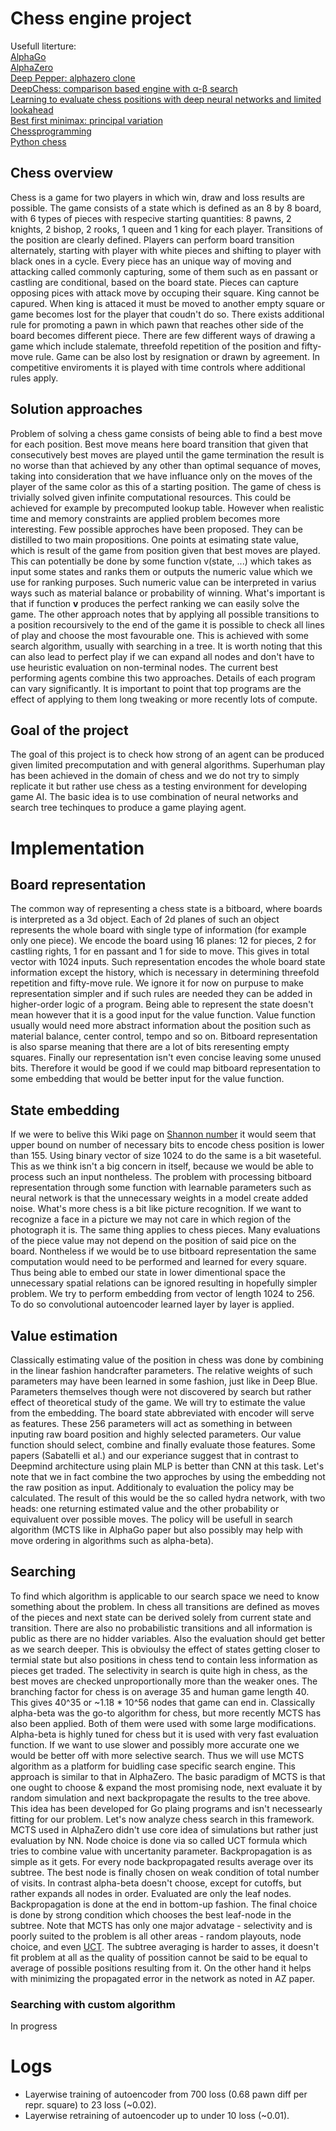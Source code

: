 # Chess engine project

Usefull literture:\
[AlphaGo](https://www.researchgate.net/publication/292074166_Mastering_the_game_of_Go_with_deep_neural_networks_and_tree_search)\
[AlphaZero](https://arxiv.org/pdf/1712.01815.pdf)\
[Deep Pepper: alphazero clone](https://arxiv.org/pdf/1806.00683.pdf)\
[DeepChess: comparison based engine with α-β search](https://www.researchgate.net/profile/Eli_David/publication/306081185_DeepChess_End-to-End_Deep_Neural_Network_for_Automatic_Learning_in_Chess/links/59fe615aaca272347a2796a8/DeepChess-End-to-End-Deep-Neural-Network-for-Automatic-Learning-in-Chess.pdf)\
[Learning to evaluate chess positions with deep neural networks and limited lookahead](https://www.ai.rug.nl/~mwiering/GROUP/ARTICLES/ICPRAM_CHESS_DNN_2018.pdf)\
[Best first minimax: principal variation](https://www.aaai.org/Papers/AAAI/1994/AAAI94-210.pdf)\
[Chessprogramming](https://www.chessprogramming.org/Main_Page)\
[Python chess](https://python-chess.readthedocs.io/en/latest/)


## Chess overview
Chess is a game for two players in which win, draw and loss results are possible. The game consists of a state which is defined as an 8 by 8 board, with 6 types of pieces with respecive starting quantities: 8 pawns, 2 knights, 2 bishop, 2 rooks, 1 queen and 1 king for each player. Transitions of the position are clearly defined. Players can perform board transition alternately, starting with player with white pieces and shifting to player with black ones in a cycle. Every piece has an unique way of moving and attacking called commonly capturing, some of them such as en passant or castling are conditional, based on the board state. Pieces can capture opposing pices with attack move by occuping their square. King cannot be capured. When king is attaced it must be moved to another empty square or game becomes lost for the player that coudn't do so. There exists additional rule for promoting a pawn in which pawn that reaches other side of the board becomes different piece. There are few different ways of drawing a game which include stalemate, threefold repetition of the position and fifty-move rule. Game can be also lost by resignation or drawn by agreement. In competitive enviroments it is played with time controls where additional rules apply.

## Solution approaches
Problem of solving a chess game consists of being able to find a best move for each position. Best move means here board transition that given that consecutively best moves are played until the game termination the result is no worse than that achieved by any other than optimal sequance of moves, taking into consideration that we have influance only on the moves of the player of the same color as this of a starting position. The game of chess is trivially solved given infinite computational resources. This could be achieved for example by precomputed lookup table. However when realistic time and memory constraints are applied problem becomes more interesting. Few possible approches have been proposed. They can be distilled to two main propositions. One points at esimating state value, which is result of the game from position given that best moves are played. This can potentially be done by some function v(state, ...) which takes as input some states and ranks them or outputs the numeric value which we use for ranking purposes. Such numeric value can be interpreted in varius ways such as material balance or probability of winning. What's important is that if function **v** produces the perfect ranking we can easily solve the game. The other approach notes that by applying all possible transitions to a position recoursively to the end of the game it is possible to check all lines of play and choose the most favourable one. This is achieved with some search algorithm, usually with searching in a tree. It is worth noting that this can also lead to perfect play if we can expand all nodes and don't have to use heuristic evaluation on non-terminal nodes. The current best performing agents combine this two approaches. Details of each program can vary significantly. It is important to point that top programs are the effect of applying to them long tweaking or more recently lots of compute.

## Goal of the project
The goal of this project is to check how strong of an agent can be produced given limited precomputation and with general algorithms. Superhuman play has been achieved in the domain of chess and we do not try to simply replicate it but rather use chess as a testing environment for developing game AI. The basic idea is to use combination of neural networks and search tree techinques to produce a game playing agent.

# Implementation

## Board representation
The common way of representing a chess state is a bitboard, where boards is interpreted as a 3d object. Each of 2d planes of such an object represents the whole board with single type of information (for example only one piece). We encode the board using 16 planes: 12 for pieces, 2 for castling rights, 1 for en passant and 1 for side to move. This gives in total vector with 1024 inputs. Such representation encodes the whole board state information except the history, which is necessary in determining threefold repetition and fifty-move rule. We ignore it for now on purpuse to make representation simpler and if such rules are needed they can be added in higher-order logic of a program. Being able to represent the state doesn't mean however that it is a good input for the value function. Value function usually would need more abstract information about the position such as material balance, center control, tempo and so on. Bitboard representation is also sparse meaning that there are a lot of bits reresenting empty squares. Finally our representation isn't even concise leaving some unused bits. Therefore it would be good if we could map bitboard representation to some embedding that would be better input for the value function.

## State embedding
If we were to belive this Wiki page on [Shannon number](https://en.wikipedia.org/wiki/Shannon_number) it would seem that upper bound on number of necessary bits to encode chess position is lower than 155. Using binary vector of size 1024 to do the same is a bit waseteful. This as we think isn't a big concern in itself, because we would be able to process such an input nontheless. The problem with processing bitboard representation through some function with learnable parameters such as neural network is that the unnecessary weights in a model create added noise. What's more chess is a bit like picture recognition. If we want to recognize a face in a picture we may not care in which region of the photograph it is. The same thing applies to chess pieces. Many evaluations of the piece value may not depend on the position of said pice on the board. Nontheless if we would be to use bitboard representation the same computation would need to be performed and learned for every square. Thus being able to embed our state in lower dimentional space the unnecessary spatial relations can be ignored resulting in hopefully simpler problem.
We try to perform embedding from vector of length 1024 to 256. To do so convolutional autoencoder learned layer by layer is applied.

## Value estimation
Classically estimating value of the position in chess was done by combining in the linear fashion handcrafter parameters. The relative weights of such parameters may have been learned in some fashion, just like in Deep Blue. Parameters themselves though were not discovered by search but rather effect of theoretical study of the game. We will try to estimate the value from the embedding. The board state abbreviated with encoder will serve as features. These 256 parameters will act as something in between inputing raw board position and highly selected parameters. Our value function should select, combine and finally evaluate those features. Some papers (Sabatelli et al.) and our experiance suggest that in contrast to Deepmind architecture using plain MLP is better than CNN at this task. Let's note that we in fact combine the two approches by using the embedding not the raw position as input. Additionaly to evaluation the policy may be calculated. The result of this would be the so called hydra network, with two heads: one returning estimated value and the other probability or equivaluent over possible moves. The policy will be usefull in search algorithm (MCTS like in AlphaGo paper but also possibly may help with move ordering in algorithms such as alpha-beta).

## Searching
To find which algorithm is applicable to our search space we need to know something about the problem. In chess all transitions are defined as moves of the pieces and next state can be derived solely from current state and transition. There are also no probabilistic transitions and all information is public as there are no hidder variables. Also the evaluation should get better as we search deeper. This is obvioulsy the effect of states getting closer to termial state but also positions in chess tend to contain less information as pieces get traded. The selectivity in search is quite high in chess, as the best moves are checked unproportionally more than the weaker ones. The branching factor for chess is on average 35 and human game length 40. This gives 40^35 or ~1.18 * 10^56 nodes that game can end in. Classically alpha-beta was the go-to algorithm for chess, but more recently MCTS has also been applied. Both of them were used with some large modifications. Alpha-beta is highly tuned for chess but it is used with very fast evaluation function. If we want to use slower and possibly more accurate one we would be better off with more selective search. Thus we will use MCTS algorithm as a platform for buidling case specific search engine. This approach is similar to that in AlphaZero. The basic paradigm of MCTS is that one ought to choose & expand the most promising node, next evaluate it by random simulation and next backpropagate the results to the tree above. This idea has been developed for Go plaing programs and isn't necessearly fitting for our problem. Let's now analyze chess search in this framework. MCTS used in AlphaZero didn't use core idea of simulations but rather just evaluation by NN. Node choice is done via so called UCT formula which tries to combine value with uncertanity parameter. Backpropagation is as simple as it gets. For every node backpropagated results average over its subtree. The best node is finally chosen on weak condition of total number of visits. In contrast alpha-beta doesn't choose, except for cutoffs, but rather expands all nodes in order. Evaluated are only the leaf nodes. Backpropagation is done at the end in bottom-up fashion. The final choice is done by strong condition which chooses the best leaf-node in the subtree. Note that MCTS has only one major advatage - selectivity and is poorly suited to the problem is all other areas - random playouts, node choice, and even [UCT](https://www.google.com/url?sa=t&rct=j&q=&esrc=s&source=web&cd=&ved=2ahUKEwidrvLa6vPvAhVr-yoKHdcGAPoQFjABegQIBhAD&url=https%3A%2F%2Fwww.aaai.org%2Focs%2Findex.php%2FICAPS%2FICAPS10%2Fpaper%2Fdownload%2F1458%2F1571&usg=AOvVaw2kLfj2kZRf9P1Gx8rF-03R). The subtree averaging is harder to asses, it doesn't fit problem at all as the quality of possition cannot be said to be equal to average of possible positions resulting from it. On the other hand it helps with minimizing the propagated error in the network as noted in AZ paper.

### Searching with custom algorithm
In progress

# Logs
- Layerwise training of autoencoder from 700 loss (0.68 pawn diff per repr. square) to 23 loss (~0.02).
- Layerwise retraining of autoencoder up to under 10 loss (~0.01).